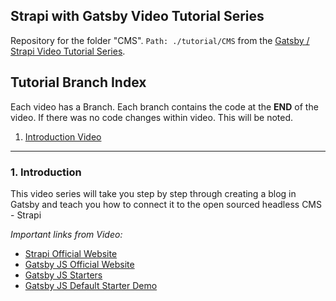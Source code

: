 ## Strapi with Gatsby Video Tutorial Series

Repository for the folder "CMS". `Path: ./tutorial/CMS` from the [Gatsby / Strapi Video Tutorial Series](https://youtu.be/It4PRFJJaF0).

## Tutorial Branch Index

Each video has a Branch. Each branch contains the code at the **END** of the video. If there was no code changes within video. This will be noted.

1. [Introduction Video](https://youtu.be/It4PRFJJaF0)

---

### 1. Introduction

This video series will take you step by step through creating a blog in Gatsby and teach you how to connect it to the open sourced headless CMS - Strapi

_Important links from Video:_

-   [Strapi Official Website](https://strapi.io/)
-   [Gatsby JS Official Website](https://www.gatsbyjs.org/)
-   [Gatsby JS Starters](https://www.gatsbyjs.org/starters/?v=2)
-   [Gatsby JS Default Starter Demo](https://gatsby-starter-default-demo.netlify.com/)
